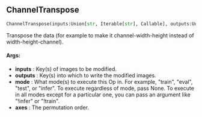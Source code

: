 ## ChannelTranspose
```python
ChannelTranspose(inputs:Union[str, Iterable[str], Callable], outputs:Union[str, Iterable[str]], mode:Union[NoneType, str, Iterable[str]]=None, axes:List[int]=(2, 0, 1))
```
Transpose the data (for example to make it channel-width-height instead of width-height-channel).


#### Args:

* **inputs** :  Key(s) of images to be modified.
* **outputs** :  Key(s) into which to write the modified images.
* **mode** :  What mode(s) to execute this Op in. For example, "train", "eval", "test", or "infer". To execute        regardless of mode, pass None. To execute in all modes except for a particular one, you can pass an argument        like "!infer" or "!train".
* **axes** :  The permutation order.